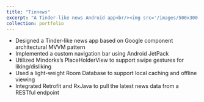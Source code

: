 ```yaml
---
title: "Tinnews"
excerpt: "A Tinder-like news Android app<br/><img src='/images/500x300.png'>"
collection: portfolio
---
```


* Designed a Tinder-like news app based on Google component architectural MVVM pattern
* Implemented a custom navigation bar using Android JetPack
* Utilized Mindorks’s PlaceHolderView to support swipe gestures for liking/disliking
* Used a light-weight Room Database to support local caching and offline viewing
* Integrated Retrofit and RxJava to pull the latest news data from a RESTful endpoint
